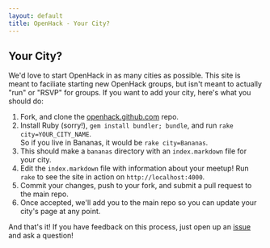 ```yaml
---
layout: default
title: OpenHack - Your City?
---
```


## Your City?

We'd love to start OpenHack in as many cities as possible. This site is meant to faciliate starting new OpenHack groups, but isn't meant to actually "run" or "RSVP" for groups. If you want to add your city, here's what you should do:

1. Fork, and clone the [openhack.github.com](https://github.com/openhack/openhack.github.com) repo.
2. Install Ruby (sorry!), `gem install bundler; bundle`, and run `rake city=YOUR_CITY_NAME`.<br />So if you live in Bananas, it would be `rake city=Bananas`.
3. This should make a `bananas` directory with an `index.markdown` file for your city.
4. Edit the `index.markdown` file with information about your meetup! Run `rake` to see the site in action on `http://localhost:4000`.
5. Commit your changes, push to your fork, and submit a pull request to the main repo.
6. Once accepted, we'll add you to the main repo so you can update your city's page at any point.

And that's it! If you have feedback on this process, just open up an [issue](https://github.com/openhack/openhack.github.com/issues) and ask a question!

